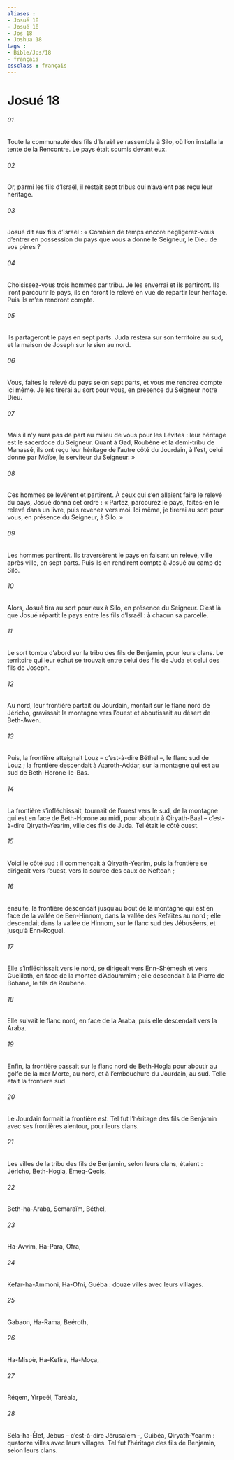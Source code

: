 ```yaml
---
aliases : 
- Josué 18
- Josué 18
- Jos 18
- Joshua 18
tags : 
- Bible/Jos/18
- français
cssclass : français
---
```


# Josué 18

###### 01
Toute la communauté des fils d’Israël se rassembla à Silo, où l’on installa la tente de la Rencontre. Le pays était soumis devant eux.
###### 02
Or, parmi les fils d’Israël, il restait sept tribus qui n’avaient pas reçu leur héritage.
###### 03
Josué dit aux fils d’Israël : « Combien de temps encore négligerez-vous d’entrer en possession du pays que vous a donné le Seigneur, le Dieu de vos pères ?
###### 04
Choisissez-vous trois hommes par tribu. Je les enverrai et ils partiront. Ils iront parcourir le pays, ils en feront le relevé en vue de répartir leur héritage. Puis ils m’en rendront compte.
###### 05
Ils partageront le pays en sept parts. Juda restera sur son territoire au sud, et la maison de Joseph sur le sien au nord.
###### 06
Vous, faites le relevé du pays selon sept parts, et vous me rendrez compte ici même. Je les tirerai au sort pour vous, en présence du Seigneur notre Dieu.
###### 07
Mais il n’y aura pas de part au milieu de vous pour les Lévites : leur héritage est le sacerdoce du Seigneur. Quant à Gad, Roubène et la demi-tribu de Manassé, ils ont reçu leur héritage de l’autre côté du Jourdain, à l’est, celui donné par Moïse, le serviteur du Seigneur. »
###### 08
Ces hommes se levèrent et partirent. À ceux qui s’en allaient faire le relevé du pays, Josué donna cet ordre : « Partez, parcourez le pays, faites-en le relevé dans un livre, puis revenez vers moi. Ici même, je tirerai au sort pour vous, en présence du Seigneur, à Silo. »
###### 09
Les hommes partirent. Ils traversèrent le pays en faisant un relevé, ville après ville, en sept parts. Puis ils en rendirent compte à Josué au camp de Silo.
###### 10
Alors, Josué tira au sort pour eux à Silo, en présence du Seigneur. C’est là que Josué répartit le pays entre les fils d’Israël : à chacun sa parcelle.
###### 11
Le sort tomba d’abord sur la tribu des fils de Benjamin, pour leurs clans. Le territoire qui leur échut se trouvait entre celui des fils de Juda et celui des fils de Joseph.
###### 12
Au nord, leur frontière partait du Jourdain, montait sur le flanc nord de Jéricho, gravissait la montagne vers l’ouest et aboutissait au désert de Beth-Awen.
###### 13
Puis, la frontière atteignait Louz – c’est-à-dire Béthel –, le flanc sud de Louz ; la frontière descendait à Ataroth-Addar, sur la montagne qui est au sud de Beth-Horone-le-Bas.
###### 14
La frontière s’infléchissait, tournait de l’ouest vers le sud, de la montagne qui est en face de Beth-Horone au midi, pour aboutir à Qiryath-Baal – c’est-à-dire Qiryath-Yearim, ville des fils de Juda. Tel était le côté ouest.
###### 15
Voici le côté sud : il commençait à Qiryath-Yearim, puis la frontière se dirigeait vers l’ouest, vers la source des eaux de Neftoah ;
###### 16
ensuite, la frontière descendait jusqu’au bout de la montagne qui est en face de la vallée de Ben-Hinnom, dans la vallée des Refaïtes au nord ; elle descendait dans la vallée de Hinnom, sur le flanc sud des Jébuséens, et jusqu’à Enn-Roguel.
###### 17
Elle s’infléchissait vers le nord, se dirigeait vers Enn-Shèmesh et vers Gueliloth, en face de la montée d’Adoummim ; elle descendait à la Pierre de Bohane, le fils de Roubène.
###### 18
Elle suivait le flanc nord, en face de la Araba, puis elle descendait vers la Araba.
###### 19
Enfin, la frontière passait sur le flanc nord de Beth-Hogla pour aboutir au golfe de la mer Morte, au nord, et à l’embouchure du Jourdain, au sud. Telle était la frontière sud.
###### 20
Le Jourdain formait la frontière est. Tel fut l’héritage des fils de Benjamin avec ses frontières alentour, pour leurs clans.
###### 21
Les villes de la tribu des fils de Benjamin, selon leurs clans, étaient : Jéricho, Beth-Hogla, Émeq-Qecis,
###### 22
Beth-ha-Araba, Semaraïm, Béthel,
###### 23
Ha-Avvim, Ha-Para, Ofra,
###### 24
Kefar-ha-Ammoni, Ha-Ofni, Guéba : douze villes avec leurs villages.
###### 25
Gabaon, Ha-Rama, Beéroth,
###### 26
Ha-Mispè, Ha-Kefira, Ha-Moça,
###### 27
Réqem, Yirpeél, Taréala,
###### 28
Séla-ha-Élef, Jébus
– c’est-à-dire Jérusalem –, Guibéa, Qiryath-Yearim : quatorze villes avec leurs villages.
Tel fut l’héritage des fils de Benjamin, selon leurs clans.
